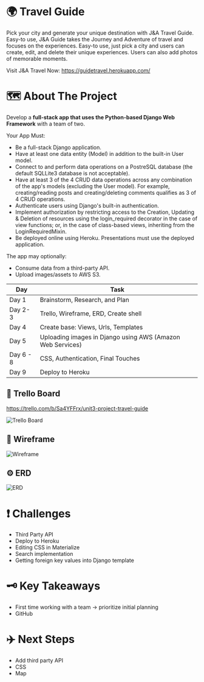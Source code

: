 # 🌍 Travel Guide 

Pick your city and generate your unique destination with J&A Travel Guide. Easy-to use, J&A Guide takes the Journey and Adventure of travel and focuses on the experiences. Easy-to use, just pick a city and users can create, edit, and delete their unique experiences. Users can also add photos of memorable moments. 

Visit J&A Travel Now: https://guidetravel.herokuapp.com/

# 🗺️ About The Project 

Develop a <b>full-stack app that uses the Python-based Django Web Framework</b> with a team of two. 

Your App Must: 

* Be a full-stack Django application.
* Have at least one data entity (Model) in addition to the built-in User model.
* Connect to and perform data operations on a PostreSQL database (the default SQLLite3 database is not acceptable).
* Have at least 3 of the 4 CRUD data operations across any combination of the app's models (excluding the User model). For example, creating/reading posts and creating/deleting comments qualifies as 3 of 4 CRUD operations.
* Authenticate users using Django's built-in authentication.
* Implement authorization by restricting access to the Creation, Updating & Deletion of resources using the login_required decorator in the case of view functions; or, in the case of class-based views, inheriting from the LoginRequiredMixin.
* Be deployed online using Heroku. Presentations must use the deployed application.

The app may optionally:
* Consume data from a third-party API.
* Upload images/assets to AWS S3.

Day  | Task
------------- | -------------
Day 1  | Brainstorm, Research, and Plan
Day 2-3 | Trello, Wireframe, ERD, Create shell| 
Day 4  | Create base: Views, Urls, Templates
Day 5 | Uploading images in Django using AWS (Amazon Web Services) | 
Day 6 - 8  | CSS, Authentication, Final Touches
Day 9  | Deploy to Heroku

## 🔧 Trello Board 

https://trello.com/b/Sa4YFFrx/unit3-project-travel-guide

![Trello Board](https://user-images.githubusercontent.com/80486307/163650866-52f8ecda-969c-4b16-860a-3ad648b7ed15.png)


## 🔗 Wireframe 

![Wireframe](https://user-images.githubusercontent.com/80486307/163650840-4af4fd5d-40a4-47f9-a6e0-89e14dcbcd6e.png)

## ⚙️ ERD 

![ERD](https://user-images.githubusercontent.com/80486307/163651523-f7228e70-e09c-4063-81fe-16ef6e0d957a.png)


# ❗ Challenges 

* Third Party API 
* Deploy to Heroku 
* Editing CSS in Materialize
* Search implementation
* Getting foreign key values into Django template


# 🗝️ Key Takeaways

* First time working with a team -> prioritize initial planning
* GitHub

# ✈️ Next Steps

* Add third party API 
* CSS
* Map 

